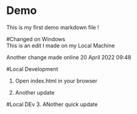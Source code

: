 # Demo

This is my first demo markdown file !

#Changed on Windows \
This is an edit I made on my Local Machine

Another change made online 20 April 2022 09:48


#Local Development 

1. Open index.html in your browser


2. Another update

#Local DEv
3. ANother quick update 